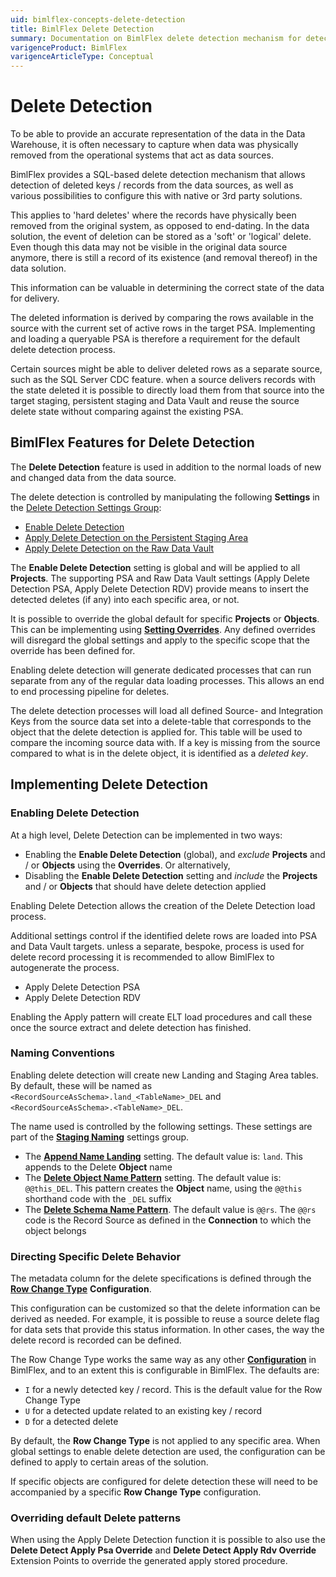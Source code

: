 ```yaml
---
uid: bimlflex-concepts-delete-detection
title: BimlFlex Delete Detection
summary: Documentation on BimlFlex delete detection mechanism for detection of hard deleted keys from a source system
varigenceProduct: BimlFlex
varigenceArticleType: Conceptual
---
```

# Delete Detection

To be able to provide an accurate representation of the data in the Data Warehouse, it is often necessary to capture when data was physically removed from the operational systems that act as data sources.

BimlFlex provides a SQL-based delete detection mechanism that allows detection of deleted keys / records from the data sources, as well as various possibilities to configure this with native or 3rd party solutions.

This applies to 'hard deletes' where the records have physically been removed from the original system, as opposed to end-dating. In the data solution, the event of deletion can be stored as a 'soft' or 'logical' delete. Even though this data may not be visible in the original data source anymore, there is still a record of its existence (and removal thereof) in the data solution.

This information can be valuable in determining the correct state of the data for delivery.

The deleted information is derived by comparing the rows available in the source with the current set of active rows in the target PSA. Implementing and loading a queryable PSA is therefore a requirement for the default delete detection process.

Certain sources might be able to deliver deleted rows as a separate source, such as the SQL Server CDC feature. when a source delivers records with the state deleted it is possible to directly load them from that source into the target staging, persistent staging and Data Vault and reuse the source delete state without comparing against the existing PSA. 

## BimlFlex Features for Delete Detection

The **Delete Detection** feature is used in addition to the normal loads of new and changed data from the data source.

The delete detection is controlled by manipulating the following **Settings** in the [Delete Detection Settings Group](xref:bimlflex-app-reference-documentation-settings-index#delete-detection):

* [Enable Delete Detection](xref:bimlflex-app-reference-documentation-setting-DeleteDetectionEnabled)
* [Apply Delete Detection on the Persistent Staging Area](xref:bimlflex-app-reference-documentation-setting-DeleteDetectionApplyPsa)
* [Apply Delete Detection on the Raw Data Vault](xref:bimlflex-app-reference-documentation-setting-DeleteDetectionApplyRdv)

The **Enable Delete Detection** setting is global and will be applied to all **Projects**. The supporting PSA and Raw Data Vault settings (Apply Delete Detection PSA, Apply Delete Detection RDV) provide means to insert the detected deletes (if any) into each specific area, or not.

It is possible to override the global default for specific **Projects** or **Objects**. This can be implementing using [**Setting Overrides**](xref:bimlflex-settings#setting-overrides). Any defined overrides will disregard the global settings and apply to the specific scope that the override has been defined for.

Enabling delete detection will generate dedicated processes that can run separate from any of the regular data loading processes. This allows an end to end processing pipeline for deletes.

The delete detection processes will load all defined Source- and Integration Keys from the source data set into a delete-table that corresponds to the object that the delete detection is applied for. This table will be used to compare the incoming source data with. If a key is missing from the source compared to what is in the delete object, it is identified as a *deleted key*.

## Implementing Delete Detection

### Enabling Delete Detection

At a high level, Delete Detection can be implemented in two ways:

* Enabling the **Enable Delete Detection** (global), and *exclude* **Projects** and / or **Objects** using the **Overrides**. Or alternatively,
* Disabling the **Enable Delete Detection** setting and *include* the **Projects** and / or **Objects** that should have delete detection applied

Enabling Delete Detection allows the creation of the Delete Detection load process.

Additional settings control if the identified delete rows are loaded into PSA and Data Vault targets. unless a separate, bespoke, process is used for delete record processing it is recommended to allow BimlFlex to autogenerate the process.

* Apply Delete Detection PSA
* Apply Delete Detection RDV

Enabling the Apply pattern will create ELT load procedures and call these once the source extract and delete detection has finished.

### Naming Conventions

Enabling delete detection will create new Landing and Staging Area tables. By default, these will be named as `<RecordSourceAsSchema>.land_<TableName>_DEL` and `<RecordSourceAsSchema>.<TableName>_DEL`.

The name used is controlled by the following settings. These settings are part of the [**Staging Naming**](xref:bimlflex-app-reference-documentation-settings-index#staging-naming) settings group.

* The [**Append Name Landing**](xref:bimlflex-app-reference-documentation-setting-AppendNameLanding) setting.  The default value is: `land`.  This appends to the Delete **Object** name
* The [**Delete Object Name Pattern**](xref:bimlflex-app-reference-documentation-setting-DeleteObjectNamePattern) setting.  The default value is: `@@this_DEL`.  This pattern creates the **Object** name, using the `@@this` shorthand code with the `_DEL` suffix
* The [**Delete Schema Name Pattern**](xref:bimlflex-app-reference-documentation-setting-DeleteSchemaNamePattern).  The default value is `@@rs`.  The `@@rs` code is the Record Source as defined in the **Connection** to which the object belongs

### Directing Specific Delete Behavior

The metadata column for the delete specifications is defined through the [**Row Change Type**](xrefe:bimlflex-metadata-configurations#RowChangeType) **Configuration**.

This configuration can be customized so that the delete information can be derived as needed. For example, it is possible to reuse a source delete flag for data sets that provide this status information. In other cases, the way the delete record is recorded can be defined.

The Row Change Type works the same way as any other [**Configuration**](xref:bimlflex-configurations) in BimlFlex, and to an extent this is configurable in BimlFlex. The defaults are:

* `I` for a newly detected key / record. This is the default value for the Row Change Type
* `U` for a detected update related to an existing key / record
* `D` for a detected delete

By default, the **Row Change Type** is not applied to any specific area. When global settings to enable delete detection are used, the configuration can be defined to apply to certain areas of the solution.

If specific objects are configured for delete detection these will need to be accompanied by a specific **Row Change Type** configuration.

### Overriding default Delete patterns

When using the Apply Delete Detection function it is possible to also use the **Delete Detect Apply Psa Override** and **Delete Detect Apply Rdv Override** Extension Points to override the generated apply stored procedure.
